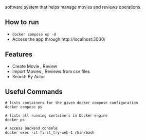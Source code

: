 software system that helps manage movies and reviews operations.


## How to run ##
- ```docker compose up -d```
- Access the app through http://localhost:3000/

## Features ## 
- Create Movie , Review
- Import Movies , Reviews from csv files
- Search By Actor

## Useful Commands ##
```
# lists containers for the given docker compose configuration
docker compose ps

# lists all running containers in Docker engine
docker ps

# access Backend console
docker exec -it first_try-web-1 /bin/bash
  
